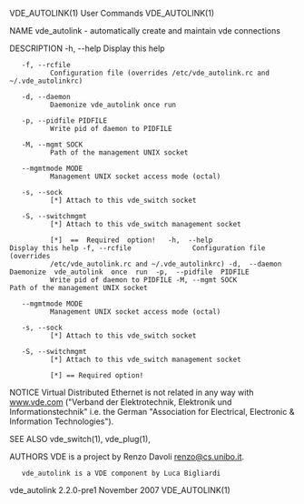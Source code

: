 VDE_AUTOLINK(1)                                                    User Commands                                                   VDE_AUTOLINK(1)

NAME
       vde_autolink - automatically create and maintain vde connections

DESCRIPTION
       -h, --help
              Display this help

       -f, --rcfile
              Configuration file (overrides /etc/vde_autolink.rc and ~/.vde_autolinkrc)

       -d, --daemon
              Daemonize vde_autolink once run

       -p, --pidfile PIDFILE
              Write pid of daemon to PIDFILE

       -M, --mgmt SOCK
              Path of the management UNIX socket

       --mgmtmode MODE
              Management UNIX socket access mode (octal)

       -s, --sock
              [*] Attach to this vde_switch socket

       -S, --switchmgmt
              [*] Attach to this vde_switch management socket

              [*]  ==  Required  option!   -h,  --help                  Display this help -f, --rcfile               Configuration file (overrides
              /etc/vde_autolink.rc and ~/.vde_autolinkrc) -d,  --daemon                Daemonize  vde_autolink  once  run  -p,  --pidfile  PIDFILE
              Write pid of daemon to PIDFILE -M, --mgmt SOCK            Path of the management UNIX socket

       --mgmtmode MODE
              Management UNIX socket access mode (octal)

       -s, --sock
              [*] Attach to this vde_switch socket

       -S, --switchmgmt
              [*] Attach to this vde_switch management socket

              [*] == Required option!

NOTICE
       Virtual  Distributed  Ethernet is not related in any way with www.vde.com ("Verband der Elektrotechnik, Elektronik und Informationstechnik"
       i.e. the German "Association for Electrical, Electronic & Information Technologies").

SEE ALSO
       vde_switch(1), vde_plug(1),

AUTHORS
       VDE is a project by Renzo Davoli <renzo@cs.unibo.it>.

       vde_autolink is a VDE component by Luca Bigliardi

vde_autolink 2.2.0-pre1                                            November 2007                                                   VDE_AUTOLINK(1)
